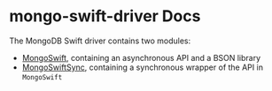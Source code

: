 # mongo-swift-driver Docs

The MongoDB Swift driver contains two modules:

- [MongoSwift](../MongoSwift/index.html), containing an asynchronous API and a BSON library
- [MongoSwiftSync](../MongoSwiftSync/index.html), containing a synchronous wrapper of the API in `MongoSwift`
